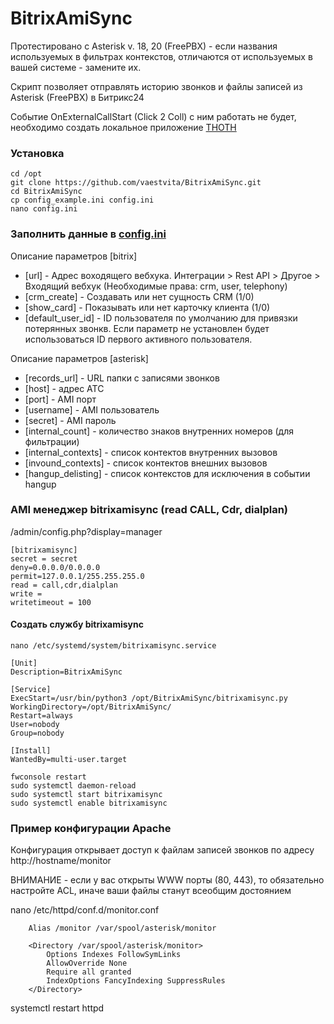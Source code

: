 # BitrixAmiSync

Протестировано с Asterisk v. 18, 20 (FreePBX) - если названия используемых в фильтрах контекстов, отличаются от используемых в вашей системе - замените их.

Скрипт позволяет отправлять историю звонков и файлы записей из Asterisk (FreePBX) в Битрикс24

Событие OnExternalCallStart (Click 2 Coll) с ним работать не будет, необходимо создать локальное приложение [THOTH](https://github.com/vaestvita/thoth)

### Установка 

```
cd /opt
git clone https://github.com/vaestvita/BitrixAmiSync.git
cd BitrixAmiSync
cp config_example.ini config.ini
nano config.ini
```
 
### Заполнить данные в [config.ini](config_example.ini)

Описание параметров [bitrix]
+ [url] - Адрес воходящего вебхука. Интеграции > Rest API > Другое > Входящий вебхук (Необходимые права: crm, user, telephony)
+ [crm_create] - Создавать или нет сущность CRM (1/0)
+ [show_card] - Показывать или нет карточку клиента (1/0)
+ [default_user_id] - ID пользователя по умолчанию для привязки потерянных звонкв. Если параметр не установлен будет использоваться ID первого активного пользователя.

Описание параметров [asterisk]
+ [records_url] - URL папки с записями звонков
+ [host] - адрес ATC
+ [port] - AMI порт
+ [username] - AMI пользователь
+ [secret] - AMI пароль
+ [internal_count] - количество знаков внутренних номеров (для фильтрации)
+ [internal_contexts] - список контектов внутренних вызовов 
+ [invound_contexts] - список контектов внешних вызовов
+ [hangup_delisting] - список контекстов для исключения в событии hangup

### AMI менеджер bitrixamisync (read CALL, Cdr, dialplan)

/admin/config.php?display=manager

```
[bitrixamisync]
secret = secret
deny=0.0.0.0/0.0.0.0
permit=127.0.0.1/255.255.255.0
read = call,cdr,dialplan
write = 
writetimeout = 100
```

#### Создать службу bitrixamisync 

```
nano /etc/systemd/system/bitrixamisync.service
```
```
[Unit]
Description=BitrixAmiSync

[Service]
ExecStart=/usr/bin/python3 /opt/BitrixAmiSync/bitrixamisync.py
WorkingDirectory=/opt/BitrixAmiSync/
Restart=always
User=nobody
Group=nobody

[Install]
WantedBy=multi-user.target
```
```
fwconsole restart
sudo systemctl daemon-reload
sudo systemctl start bitrixamisync
sudo systemctl enable bitrixamisync
```

### Пример конфигурации Apache 

Конфигурация открывает доступ к файлам записей звонков по адресу http://hostname/monitor

ВНИМАНИЕ - если у вас открыты WWW порты (80, 443), то обязательно настройте ACL, иначе ваши файлы станут всеобщим достоянием

nano /etc/httpd/conf.d/monitor.conf

```
    Alias /monitor /var/spool/asterisk/monitor

    <Directory /var/spool/asterisk/monitor>
        Options Indexes FollowSymLinks
        AllowOverride None
        Require all granted
        IndexOptions FancyIndexing SuppressRules
    </Directory>

```
systemctl restart httpd